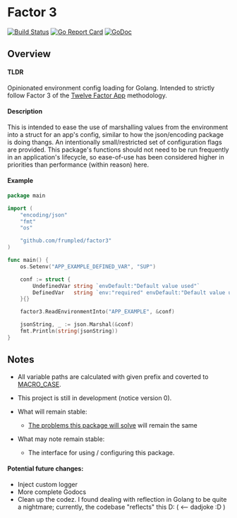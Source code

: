 # Factor 3

[![Build Status](https://travis-ci.org/frumpled/factor3.svg)](https://travis-ci.org/frumpled/factor3)
[![Go Report Card](https://goreportcard.com/badge/github.com/frumpled/factor3)](https://goreportcard.com/report/github.com/frumpled/factor3)
[![GoDoc](https://godoc.org/github.com/frumpled/factor3?status.svg)](https://godoc.org/github.com/frumpled/factor3)

## Overview
#### TLDR
Opinionated environment config loading for Golang.  Intended to strictly follow Factor 3 of the [Twelve Factor App](https://12factor.net/) methodology.

#### Description
This is intended to ease the use of marshalling values from the environment into a struct for an app's config, similar to how the json/encoding package is doing thangs.  An intentionally small/restricted set of configuration flags are provided.  This package's functions should not need to be run frequently in an application's lifecycle, so ease-of-use has been considered higher in priorities than performance (within reason) here.

#### Example
```go
package main

import (
	"encoding/json"
	"fmt"
	"os"

	"github.com/frumpled/factor3"
)

func main() {
	os.Setenv("APP_EXAMPLE_DEFINED_VAR", "SUP")

	conf := struct {
		UndefinedVar string `envDefault:"Default value used"`
		DefinedVar   string `env:"required" envDefault:"Default value used"`
	}{}

	factor3.ReadEnvironmentInto("APP_EXAMPLE", &conf)

	jsonString, _ := json.Marshal(&conf)
	fmt.Println(string(jsonString))
}
```

## Notes
- All variable paths are calculated with given prefix and coverted to [MACRO_CASE](https://en.wikipedia.org/w/index.php?title=Naming_convention_(programming)#Delimiter-separated_words).
- This project is still in development (notice version 0).
- What will remain stable:
  - [The problems this package will solve](https://12factor.net/config) will remain the same

- What may note remain stable:
  - The interface for using / configuring this package.

#### Potential future changes:
- Inject custom logger
- More complete Godocs
- Clean up the codez.  I found dealing with reflection in Golang to be quite a nightmare; currently, the codebase "reflects" this D:  ( <-- dadjoke :D )